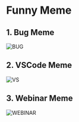# Funny Meme

## 1. Bug Meme

![BUG](https://github.com/Arpit-Jha/HactoberFest/blob/2021/assets/BugMeme.png)

## 2. VSCode Meme

![VS](https://github.com/Arpit-Jha/HactoberFest/blob/2021/assets/VSCodeMeme.jpg)

## 3. Webinar Meme

![WEBINAR](https://github.com/Arpit-Jha/HactoberFest/blob/2021/assets/WebinarMeme.jpg)